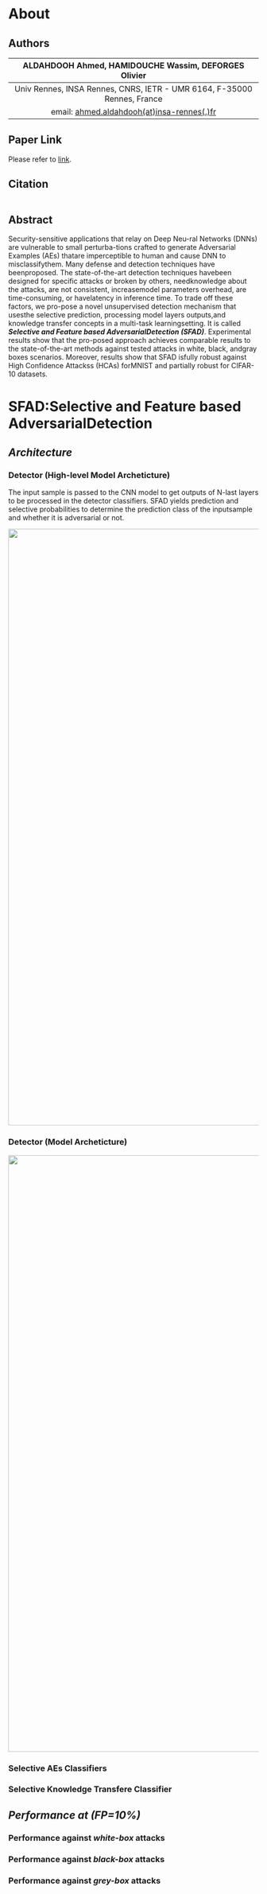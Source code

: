 # About
## Authors

|ALDAHDOOH Ahmed, HAMIDOUCHE Wassim, DEFORGES Olivier|
|:-:|
|Univ Rennes, INSA Rennes, CNRS, IETR - UMR 6164, F-35000 Rennes, France|
|email: [ahmed.aldahdooh(at)insa-rennes(.)fr](mailto:ahmed.aldahdooh@insa-rennes.fr)|

## Paper Link
Please refer to [link](https://github.com/aldahdooh/SFAD).

## Citation
```

```

## Abstract
Security-sensitive applications that relay on Deep Neu-ral  Networks  (DNNs)  are  vulnerable  to  small  perturba-tions crafted to generate Adversarial Examples (AEs) thatare imperceptible to human and cause DNN to misclassifythem.   Many  defense  and  detection  techniques  have  beenproposed.   The  state-of-the-art  detection  techniques  havebeen designed for specific attacks or broken by others, needknowledge  about  the  attacks,  are  not  consistent,  increasemodel parameters overhead, are time-consuming, or havelatency in inference time. To trade off these factors, we pro-pose a novel unsupervised detection mechanism that usesthe  selective  prediction,  processing  model  layers  outputs,and  knowledge  transfer  concepts  in  a  multi-task  learningsetting. It is called **_Selective and Feature based AdversarialDetection (SFAD)_**.  Experimental results show that the pro-posed approach achieves comparable results to the state-of-the-art methods against tested attacks in white, black, andgray boxes scenarios. Moreover, results show that SFAD isfully robust against High Confidence Attackss (HCAs) forMNIST and partially robust for CIFAR-10 datasets.

# SFAD:Selective and Feature based AdversarialDetection
## _Architecture_
### Detector (High-level Model Archeticture)
The  input  sample  is passed  to  the  CNN  model  to  get  outputs  of N-last  layers  to  be processed in the detector classifiers.  SFAD yields prediction and selective probabilities to determine the prediction class of the inputsample and whether it is adversarial or not.
<p align="center">
  <img src="{{site.url}}/images/abstract_model.png" width="1200" title="High-level Model Archeticture">
</p>

### Detector (Model Archeticture)
<p align="center">
  <img src="{{site.url}}/images/detector_design.png" width="1200" title="Model Archeticture">
</p>

### Selective AEs Classifiers
### Selective Knowledge Transfere Classifier

## _Performance at (FP=10%)_
### Performance against _white-box_ attacks
### Performance against _black-box_ attacks
### Performance against _grey-box_ attacks
